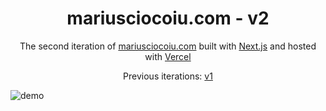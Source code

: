 <h1 align="center">
  mariusciocoiu.com - v2
</h1>
<p align="center">
  The second iteration of <a href="https://mariusciocoiu.com" target="_blank">mariusciocoiu.com</a> built with <a href="https://nextjs.org/" target="_blank">Next.js</a> and hosted with <a href="https://vercel.com/" target="_blank">Vercel</a>
</p>
<p align="center">
  Previous iterations:
  <a href="https://github.com/misterblack0/v1" target="_blank">v1</a>
</p>

![demo](https://raw.githubusercontent.com/misterblack0/v2/main/src/images/demo.png)
